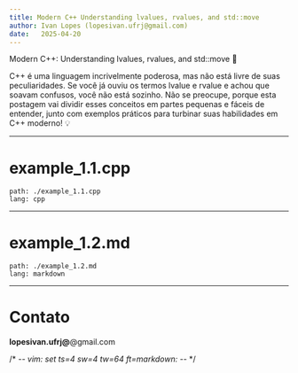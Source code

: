 ```yaml
---
title: Modern C++ Understanding lvalues, rvalues, and std::move
author: Ivan Lopes (lopesivan.ufrj@gmail.com)
date:   2025-04-20
---
```


Modern C++: Understanding lvalues, rvalues, and std::move 🚀

C++ é uma linguagem incrivelmente poderosa, mas não está livre de suas peculiaridades. Se você já ouviu os termos lvalue e rvalue e achou que soavam confusos, você não está sozinho. Não se preocupe, porque esta postagem vai dividir esses conceitos em partes pequenas e fáceis de entender, junto com exemplos práticos para turbinar suas habilidades em C++ moderno! 💡

---
# example_1.1.cpp
```file
path: ./example_1.1.cpp
lang: cpp
```

---
# example_1.2.md
```file
path: ./example_1.2.md
lang: markdown
```
---
# Contato

**lopesivan.ufrj@**@gmail.com

/* -*- vim: set ts=4 sw=4 tw=64 ft=markdown: -*- */
